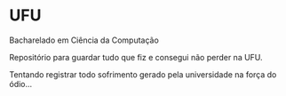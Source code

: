 # UFU

Bacharelado em Ciência da Computação

Repositório para guardar tudo que fiz e consegui não perder na UFU.


Tentando registrar todo sofrimento gerado pela universidade na força do ódio...

